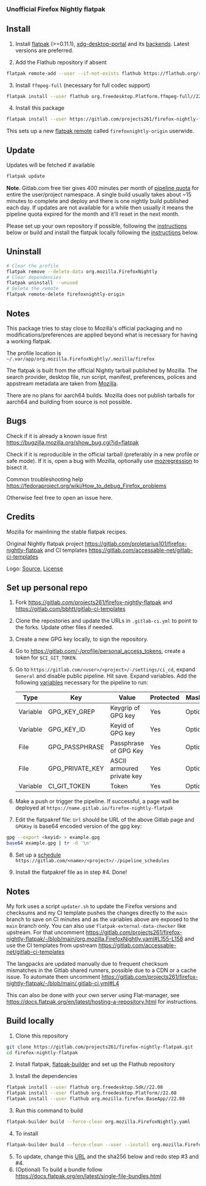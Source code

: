 ### Unofficial Firefox Nightly flatpak

## Install

1. Install [flatpak](https://flatpak.org/setup/) (>=0.11.1), [xdg-desktop-portal](https://github.com/flatpak/xdg-desktop-portal) and its [backends](https://github.com/flatpak/xdg-desktop-portal#using-portals). Latest versions are preferred.

2. Add the Flathub repository if absent

```bash
flatpak remote-add --user --if-not-exists flathub https://flathub.org/repo/flathub.flatpakrepo
```

3. Install `ffmpeg-full` (necessary for full codec support)

```bash
flatpak install --user flathub org.freedesktop.Platform.ffmpeg-full//22.08
```

4. Install this package

```bash
flatpak install --user https://gitlab.com/projects261/firefox-nightly-flatpak/-/raw/main/firefox-nightly.flatpakref
```

This sets up a new [flatpak remote](https://man7.org/linux/man-pages/man5/flatpak-remote.5.html) called `firefoxnightly-origin` userwide.

## Update

Updates will be fetched if available

```bash
flatpak update
```

**Note**. Gitlab.com free tier gives 400 minutes per month of [pipeline quota](https://about.gitlab.com/blog/2020/09/01/ci-minutes-update-free-users/#changes-to-the-gitlabcom-free-tier) for entire the user/project namespace.
A single build usually takes about ~15 minutes to complete and deploy and there is one nightly build published each day.
If updates are not available for a while then usually it means the pipeline quota expired for the month and it'll reset in
the next month.

Please set up your own repository if possible, following the [instructions](https://gitlab.com/projects261/firefox-nightly-flatpak#set-up-personal-repo) below or build and install
the flatpak locally following the [instructions](https://gitlab.com/projects261/firefox-nightly-flatpak#build-locally) below.

## Uninstall

```bash
# Clear the profile
flatpak remove --delete-data org.mozilla.FirefoxNightly
# Clear dependencies
flatpak uninstall --unused
# Delete the remote
flatpak remote-delete firefoxnightly-origin
```

## Notes

This package tries to stay close to Mozilla's official packaging and no modifications/preferences are applied beyond what is necessary for having a working flatpak.

The profile location is `~/.var/app/org.mozilla.FirefoxNightly/.mozilla/firefox`

The flatpak is built from the official Nightly tarball published by Mozilla. The search provider, desktop file, run script, manifest, preferences, polices and appstream metadata are taken from [Mozilla](https://hg.mozilla.org/mozilla-central/file/tip/taskcluster/docker/firefox-flatpak).

There are no plans for aarch64 builds. Mozilla does not publish tarballs for aarch64 and building from source is not possible.

## Bugs

Check if it is already a known issue first https://bugzilla.mozilla.org/show_bug.cgi?id=flatpak

Check if it is reproducible in the official tarball (preferably in a new profile or safe mode). If it is, open a bug with Mozilla, optionally use [mozregression](https://mozilla.github.io/mozregression/quickstart.html) to bisect it.

Common troubleshooting help https://fedoraproject.org/wiki/How_to_debug_Firefox_problems

Otherwise feel free to open an issue here.

## Credits

Mozilla for mainlining the stable flatpak recipes.

Original Nightly flatpak project https://gitlab.com/proletarius101/firefox-nightly-flatpak and CI templates https://gitlab.com/accessable-net/gitlab-ci-templates

Logo: [Source](https://www.creativetail.com/40-free-flat-animal-icons/), [License](https://www.creativetail.com/licensing/)

## Set up personal repo

1. Fork https://gitlab.com/projects261/firefox-nightly-flatpak and https://gitlab.com/bbhtt/gitlab-ci-templates

2. Clone the repostories and update the URLs in `.gitlab-ci.yml` to point to the forks. Update other files if needed.

3. Create a new GPG key locally, to sign the repository.

4. Go to https://gitlab.com/-/profile/personal_access_tokens, create a token for `$CI_GIT_TOKEN`.

5. Go to `https://gitlab.com/<user>/<project>/-/settings/ci_cd`, expand `General` and disable public pipeline. Hit save. Expand variables. Add the following [variables](https://docs.gitlab.com/ee/ci/variables/#add-a-cicd-variable-to-a-project) necessary for the pipeline to run:

   | Type     | Key            | Value                 | Protected | Masked   |
   |----------|----------------|-----------------------|-----------|----------|
   | Variable | GPG_KEY_GREP   | Keygrip of GPG key    | Yes       | Optional |
   | Variable | GPG_KEY_ID     | Keyid of GPG key      | Yes       | Optional |
   | File     | GPG_PASSPHRASE | Passphrase of GPG Key | Yes       | Optional |
   | File     | GPG_PRIVATE_KEY| ASCII armoured private key | Yes  | Optional |
   | Variable | CI_GIT_TOKEN   | Token                 | Yes       | Optional |

6. Make a push or trigger the pipeline. If successful, a page wall be deployed at `https://name.gitlab.io/firefox-nightly-flatpak`

7. Edit the flatpakref file: `Url` should be URL of the above Gitlab page and `GPGKey` is base64 encoded version of the gpg key:

```bash
gpg --export <keyid> > example.gpg
base64 example.gpg | tr -d '\n'
```

8. Set up a [schedule](https://docs.gitlab.com/ee/ci/pipelines/schedules.html) `https://gitlab.com/<name>/<project>/-/pipeline_schedules`

9. Install the flatpakref file as in step #4. Done!

## Notes

My fork uses a script `updater.sh` to update the Firefox versions and checksums and my CI template pushes the changes directly to the `main` branch to save on CI minutes and as the variables above are exposed to the `main` branch only. You can also use `flatpak-external-data-checker` like upstream. For that uncomment https://gitlab.com/projects261/firefox-nightly-flatpak/-/blob/main/org.mozilla.FirefoxNightly.yaml#L155-L158 and use the CI templates from upstream https://gitlab.com/accessable-net/gitlab-ci-templates

The langpacks are updated manually due to frequent checksum mismatches in the Gitlab shared runners, possible due to a CDN or a cache issue. To automate them uncomment https://gitlab.com/projects261/firefox-nightly-flatpak/-/blob/main/.gitlab-ci.yml#L4


This can also be done with your own server using Flat-manager, see https://docs.flatpak.org/en/latest/hosting-a-repository.html for instructions.

## Build locally

1. Clone this repository


```bash
git clone https://gitlab.com/projects261/firefox-nightly-flatpak.git
cd firefox-nightly-flatpak
```

2. Install flatpak, [flatpak-builder](https://docs.flatpak.org/en/latest/flatpak-builder.html) and set up the Flathub repository

3. Install the dependencies

```bash
flatpak install --user flathub org.freedesktop.Sdk//22.08
flatpak install --user flathub org.freedesktop.Platform//22.08
flatpak install --user flathub org.mozilla.firefox.BaseApp//22.08
```
3. Run this command to build

```bash
flatpak-builder build --force-clean org.mozilla.FirefoxNightly.yaml
```

4. To install

```bash
flatpak-builder build --force-clean --user --install org.mozilla.FirefoxNightly.yaml
```

5. To update, change this [URL](https://gitlab.com/projects261/firefox-nightly-flatpak/-/blob/a1e15183d6926699d7025fdb7dbeb6ff6a60754a/org.mozilla.FirefoxNightly.yaml#L154) and the sha256 below and redo step #3 and #4.
6. (Optional) To build a bundle follow https://docs.flatpak.org/en/latest/single-file-bundles.html
